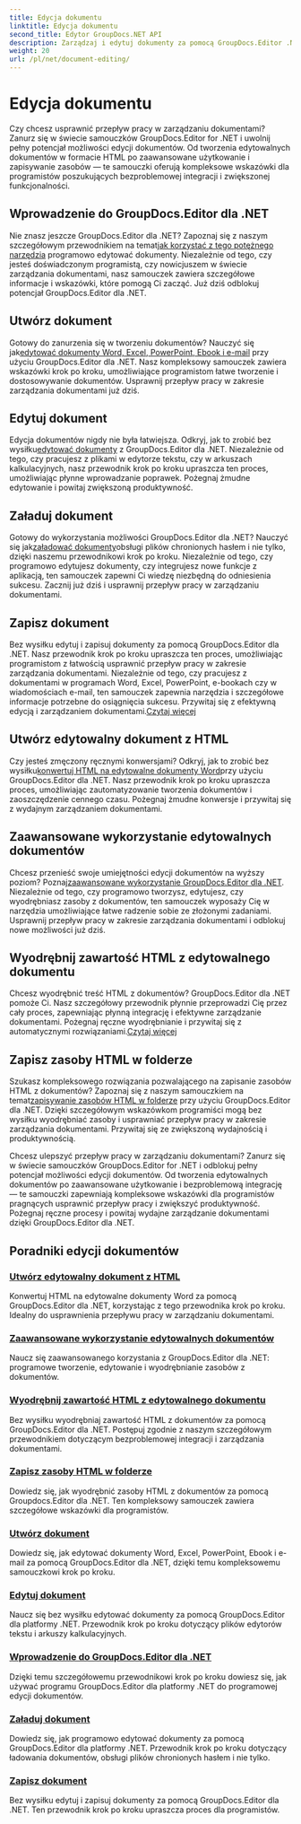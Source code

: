 ```yaml
---
title: Edycja dokumentu
linktitle: Edycja dokumentu
second_title: Edytor GroupDocs.NET API
description: Zarządzaj i edytuj dokumenty za pomocą GroupDocs.Editor .NET. Dowiedz się, jak z łatwością tworzyć, edytować i zapisywać dokumenty. Usprawnij swój przepływ pracy w zarządzaniu dokumentami już dziś!
weight: 20
url: /pl/net/document-editing/
---
```


# Edycja dokumentu


Czy chcesz usprawnić przepływ pracy w zarządzaniu dokumentami? Zanurz się w świecie samouczków GroupDocs.Editor for .NET i uwolnij pełny potencjał możliwości edycji dokumentów. Od tworzenia edytowalnych dokumentów w formacie HTML po zaawansowane użytkowanie i zapisywanie zasobów — te samouczki oferują kompleksowe wskazówki dla programistów poszukujących bezproblemowej integracji i zwiększonej funkcjonalności.

## Wprowadzenie do GroupDocs.Editor dla .NET

 Nie znasz jeszcze GroupDocs.Editor dla .NET? Zapoznaj się z naszym szczegółowym przewodnikiem na temat[jak korzystać z tego potężnego narzędzia](./introduction-groupdocs-editor/) programowo edytować dokumenty. Niezależnie od tego, czy jesteś doświadczonym programistą, czy nowicjuszem w świecie zarządzania dokumentami, nasz samouczek zawiera szczegółowe informacje i wskazówki, które pomogą Ci zacząć. Już dziś odblokuj potencjał GroupDocs.Editor dla .NET.

## Utwórz dokument

Gotowy do zanurzenia się w tworzeniu dokumentów? Nauczyć się jak[edytować dokumenty Word, Excel, PowerPoint, Ebook i e-mail](./create-document/) przy użyciu GroupDocs.Editor dla .NET. Nasz kompleksowy samouczek zawiera wskazówki krok po kroku, umożliwiające programistom łatwe tworzenie i dostosowywanie dokumentów. Usprawnij przepływ pracy w zakresie zarządzania dokumentami już dziś.

## Edytuj dokument

 Edycja dokumentów nigdy nie była łatwiejsza. Odkryj, jak to zrobić bez wysiłku[edytować dokumenty](./edit-document/) z GroupDocs.Editor dla .NET. Niezależnie od tego, czy pracujesz z plikami w edytorze tekstu, czy w arkuszach kalkulacyjnych, nasz przewodnik krok po kroku upraszcza ten proces, umożliwiając płynne wprowadzanie poprawek. Pożegnaj żmudne edytowanie i powitaj zwiększoną produktywność.


## Załaduj dokument

 Gotowy do wykorzystania możliwości GroupDocs.Editor dla .NET? Nauczyć się jak[załadować dokumenty](./load-document/)obsługi plików chronionych hasłem i nie tylko, dzięki naszemu przewodnikowi krok po kroku. Niezależnie od tego, czy programowo edytujesz dokumenty, czy integrujesz nowe funkcje z aplikacją, ten samouczek zapewni Ci wiedzę niezbędną do odniesienia sukcesu. Zacznij już dziś i usprawnij przepływ pracy w zarządzaniu dokumentami.

## Zapisz dokument

 Bez wysiłku edytuj i zapisuj dokumenty za pomocą GroupDocs.Editor dla .NET. Nasz przewodnik krok po kroku upraszcza ten proces, umożliwiając programistom z łatwością usprawnić przepływ pracy w zakresie zarządzania dokumentami. Niezależnie od tego, czy pracujesz z dokumentami w programach Word, Excel, PowerPoint, e-bookach czy w wiadomościach e-mail, ten samouczek zapewnia narzędzia i szczegółowe informacje potrzebne do osiągnięcia sukcesu. Przywitaj się z efektywną edycją i zarządzaniem dokumentami.[Czytaj więcej](./save-document/)

## Utwórz edytowalny dokument z HTML

 Czy jesteś zmęczony ręcznymi konwersjami? Odkryj, jak to zrobić bez wysiłku[konwertuj HTML na edytowalne dokumenty Word](./create-editable-document-from-html/)przy użyciu GroupDocs.Editor dla .NET. Nasz przewodnik krok po kroku upraszcza proces, umożliwiając zautomatyzowanie tworzenia dokumentów i zaoszczędzenie cennego czasu. Pożegnaj żmudne konwersje i przywitaj się z wydajnym zarządzaniem dokumentami.

## Zaawansowane wykorzystanie edytowalnych dokumentów

 Chcesz przenieść swoje umiejętności edycji dokumentów na wyższy poziom? Poznaj[zaawansowane wykorzystanie GroupDocs.Editor dla .NET](./advanced-usage-of-editable-documents/). Niezależnie od tego, czy programowo tworzysz, edytujesz, czy wyodrębniasz zasoby z dokumentów, ten samouczek wyposaży Cię w narzędzia umożliwiające łatwe radzenie sobie ze złożonymi zadaniami. Usprawnij przepływ pracy w zakresie zarządzania dokumentami i odblokuj nowe możliwości już dziś.

## Wyodrębnij zawartość HTML z edytowalnego dokumentu

 Chcesz wyodrębnić treść HTML z dokumentów? GroupDocs.Editor dla .NET pomoże Ci. Nasz szczegółowy przewodnik płynnie przeprowadzi Cię przez cały proces, zapewniając płynną integrację i efektywne zarządzanie dokumentami. Pożegnaj ręczne wyodrębnianie i przywitaj się z automatycznymi rozwiązaniami.[Czytaj więcej](./extract-html-content-from-editable-document/)

## Zapisz zasoby HTML w folderze

 Szukasz kompleksowego rozwiązania pozwalającego na zapisanie zasobów HTML z dokumentów? Zapoznaj się z naszym samouczkiem na temat[zapisywanie zasobów HTML w folderze](./save-html-resources-to-folder/) przy użyciu GroupDocs.Editor dla .NET. Dzięki szczegółowym wskazówkom programiści mogą bez wysiłku wyodrębniać zasoby i usprawniać przepływ pracy w zakresie zarządzania dokumentami. Przywitaj się ze zwiększoną wydajnością i produktywnością.

Chcesz ulepszyć przepływ pracy w zarządzaniu dokumentami? Zanurz się w świecie samouczków GroupDocs.Editor for .NET i odblokuj pełny potencjał możliwości edycji dokumentów. Od tworzenia edytowalnych dokumentów po zaawansowane użytkowanie i bezproblemową integrację — te samouczki zapewniają kompleksowe wskazówki dla programistów pragnących usprawnić przepływ pracy i zwiększyć produktywność. Pożegnaj ręczne procesy i powitaj wydajne zarządzanie dokumentami dzięki GroupDocs.Editor dla .NET. 
## Poradniki edycji dokumentów
### [Utwórz edytowalny dokument z HTML](./create-editable-document-from-html/)
Konwertuj HTML na edytowalne dokumenty Word za pomocą GroupDocs.Editor dla .NET, korzystając z tego przewodnika krok po kroku. Idealny do usprawnienia przepływu pracy w zarządzaniu dokumentami.
### [Zaawansowane wykorzystanie edytowalnych dokumentów](./advanced-usage-of-editable-documents/)
Naucz się zaawansowanego korzystania z GroupDocs.Editor dla .NET: programowe tworzenie, edytowanie i wyodrębnianie zasobów z dokumentów.
### [Wyodrębnij zawartość HTML z edytowalnego dokumentu](./extract-html-content-from-editable-document/)
Bez wysiłku wyodrębniaj zawartość HTML z dokumentów za pomocą GroupDocs.Editor dla .NET. Postępuj zgodnie z naszym szczegółowym przewodnikiem dotyczącym bezproblemowej integracji i zarządzania dokumentami.
### [Zapisz zasoby HTML w folderze](./save-html-resources-to-folder/)
Dowiedz się, jak wyodrębnić zasoby HTML z dokumentów za pomocą Groupdocs.Editor dla .NET. Ten kompleksowy samouczek zawiera szczegółowe wskazówki dla programistów.
### [Utwórz dokument](./create-document/)
Dowiedz się, jak edytować dokumenty Word, Excel, PowerPoint, Ebook i e-mail za pomocą GroupDocs.Editor dla .NET, dzięki temu kompleksowemu samouczkowi krok po kroku.
### [Edytuj dokument](./edit-document/)
Naucz się bez wysiłku edytować dokumenty za pomocą GroupDocs.Editor dla platformy .NET. Przewodnik krok po kroku dotyczący plików edytorów tekstu i arkuszy kalkulacyjnych.
### [Wprowadzenie do GroupDocs.Editor dla .NET](./introduction-groupdocs-editor/)
Dzięki temu szczegółowemu przewodnikowi krok po kroku dowiesz się, jak używać programu GroupDocs.Editor dla platformy .NET do programowej edycji dokumentów.
### [Załaduj dokument](./load-document/)
Dowiedz się, jak programowo edytować dokumenty za pomocą GroupDocs.Editor dla platformy .NET. Przewodnik krok po kroku dotyczący ładowania dokumentów, obsługi plików chronionych hasłem i nie tylko.
### [Zapisz dokument](./save-document/)
Bez wysiłku edytuj i zapisuj dokumenty za pomocą GroupDocs.Editor dla .NET. Ten przewodnik krok po kroku upraszcza proces dla programistów.